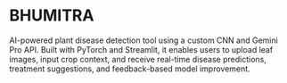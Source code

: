 # BHUMITRA
AI-powered plant disease detection tool using a custom CNN and Gemini Pro API. Built with PyTorch and Streamlit, it enables users to upload leaf images, input crop context, and receive real-time disease predictions, treatment suggestions, and feedback-based model improvement.
